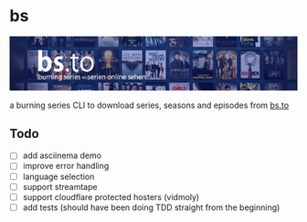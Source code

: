 # bs

![](./header.png)

a burning series CLI to download series, seasons and episodes from [bs.to](https://bs.to)

## Todo

- [ ] add asciinema demo
- [ ] improve error handling
- [ ] language selection
- [ ] support streamtape
- [ ] support cloudflare protected hosters (vidmoly)
- [ ] add tests (should have been doing TDD straight from the beginning)
